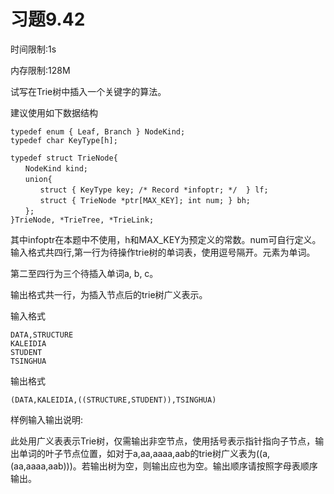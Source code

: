 # 习题9.42

时间限制:1s

内存限制:128M

试写在Trie树中插入一个关键字的算法。

建议使用如下数据结构

    typedef enum { Leaf, Branch } NodeKind;
    typedef char KeyType[h];

    typedef struct TrieNode{
    　　NodeKind kind;
    　　union{
    　　　　struct { KeyType key; /* Record *infoptr; */  } lf;
    　　　　struct { TrieNode *ptr[MAX_KEY]; int num; } bh;
    　　};
    }TrieNode, *TrieTree, *TrieLink;

其中infoptr在本题中不使用，h和MAX_KEY为预定义的常数。num可自行定义。
输入格式共四行,第一行为待操作trie树的单词表，使用逗号隔开。元素为单词。

第二至四行为三个待插入单词a, b, c。

输出格式共一行，为插入节点后的trie树广义表示。

输入格式

    DATA,STRUCTURE
    KALEIDIA
    STUDENT
    TSINGHUA

输出格式

    (DATA,KALEIDIA,((STRUCTURE,STUDENT)),TSINGHUA)

样例输入输出说明:

此处用广义表表示Trie树，仅需输出非空节点，使用括号表示指针指向子节点，输出单词的叶子节点位置，如对于a,aa,aaaa,aab的trie树广义表为((a,(aa,aaaa,aab)))。若输出树为空，则输出应也为空。输出顺序请按照字母表顺序输出。
